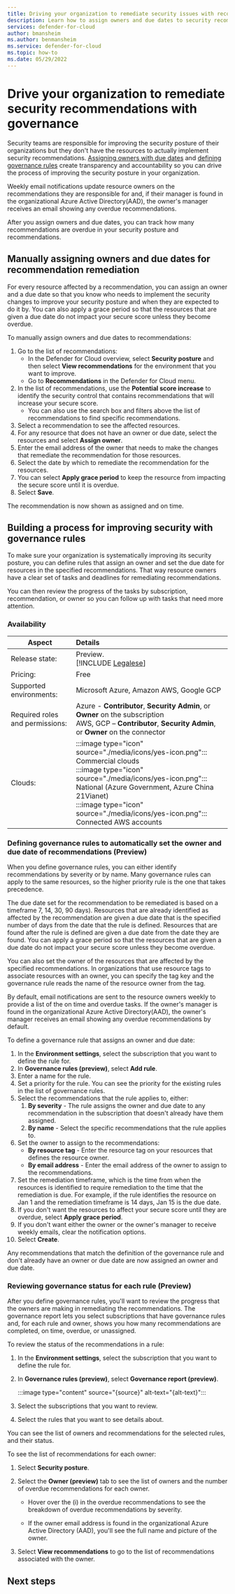 ```yaml
---
title: Driving your organization to remediate security issues with recommendation governance
description: Learn how to assign owners and due dates to security recommendations and create rules to automatically assign owners and due dates
services: defender-for-cloud
author: bmansheim
ms.author: benmansheim
ms.service: defender-for-cloud
ms.topic: how-to
ms.date: 05/29/2022
---
```

# Drive your organization to remediate security recommendations with governance

Security teams are responsible for improving the security posture of their organizations but they don't have the resources to actually implement security recommendations. [Assigning owners with due dates](#manually-assigning-owners-and-due-dates-for-recommendation-remediation) and [defining governance rules](#defining-governance-rules-to-automatically-set-the-owner-and-due-date-of-recommendations-preview) create transparency and accountability so you can drive the process of improving the security posture in your organization.

Weekly email notifications update resource owners on the recommendations they are responsible for and, if their manager is found in the organizational Azure Active Directory(AAD), the owner's manager receives an email showing any overdue recommendations.

After you assign owners and due dates, you can track how many recommendations are overdue in your security posture and recommendations.

## Manually assigning owners and due dates for recommendation remediation

For every resource affected by a recommendation, you can assign an owner and a due date so that you know who needs to implement the security changes to improve your security posture and when they are expected to do it by. You can also apply a grace period so that the resources that are given a due date do not impact your secure score unless they become overdue.

To manually assign owners and due dates to recommendations:

1. Go to the list of recommendations:
    - In the Defender for Cloud overview, select **Security posture** and then select **View recommendations** for the environment that you want to improve.
    - Go to **Recommendations** in the Defender for Cloud menu.
1. In the list of recommendations, use the **Potential score increase** to identify the security control that contains recommendations that will increase your secure score.
    - You can also use the search box and filters above the list of recommendations to find specific recommendations.
1. Select a recommendation to see the affected resources.
1. For any resource that does not have an owner or due date, select the resources and select **Assign owner**.
1. Enter the email address of the owner that needs to make the changes that remediate the recommendation for those resources.
1. Select the date by which to remediate the recommendation for the resources.
1. You can select **Apply grace period** to keep the resource from impacting the secure score until it is overdue.
1. Select **Save**.

The recommendation is now shown as assigned and on time.

## Building a process for improving security with governance rules

To make sure your organization is systematically improving its security posture, you can define rules that assign an owner and set the due date for resources in the specified recommendations. That way resource owners have a clear set of tasks and deadlines for remediating recommendations.

You can then review the progress of the tasks by subscription, recommendation, or owner so you can follow up with tasks that need more attention.

### Availability

|Aspect|Details|
|----|:----|
|Release state:|Preview.<br>[!INCLUDE [Legalese](../../includes/defender-for-cloud-preview-legal-text.md)]|
|Pricing:|Free|
|Supported environments:|Microsoft Azure, Amazon AWS, Google GCP|
|Required roles and permissions:|Azure - **Contributor**, **Security Admin**, or **Owner** on the subscription<br>AWS, GCP – **Contributor**, **Security Admin**, or **Owner** on the connector|
|Clouds:|:::image type="icon" source="./media/icons/yes-icon.png"::: Commercial clouds<br>:::image type="icon" source="./media/icons/yes-icon.png"::: National (Azure Government, Azure China 21Vianet)<br>:::image type="icon" source="./media/icons/yes-icon.png"::: Connected AWS accounts|

### Defining governance rules to automatically set the owner and due date of recommendations (Preview)

When you define governance rules, you can either identify recommendations by severity or by name. Many governance rules can apply to the same resources, so the higher priority rule is the one that takes precedence.

The due date set for the recommendation to be remediated is based on a timeframe 7, 14, 30, 90 days). Resources that are already identified as affected by the recommendation are given a due date that is the specified number of days from the date that the rule is defined. Resources that are found after the rule is defined are given a due date from the date they are found. You can apply a grace period so that the resources that are given a due date do not impact your secure score unless they become overdue.

You can also set the owner of the resources that are affected by the specified recommendations. In organizations that use resource tags to associate resources with an owner, you can specify the tag key and the governance rule reads the name of the resource owner from the tag.

By default, email notifications are sent to the resource owners weekly to provide a list of the on time and overdue tasks. If the owner's manager is found in the organizational Azure Active Directory(AAD), the owner's manager receives an email showing any overdue recommendations by default.

To define a governance rule that assigns an owner and due date:

1. In the **Environment settings**, select the subscription that you want to define the rule for.
1. In **Governance rules (preview)**, select **Add rule**.
1. Enter a name for the rule.
1. Set a priority for the rule. You can see the priority for the existing rules in the list of governance rules.
1. Select the recommendations that the rule applies to, either:
    1. **By severity** - The rule assigns the owner and due date to any recommendation in the subscription that doesn't already have them assigned.
    1. **By name** - Select the specific recommendations that the rule applies to.
1. Set the owner to assign to the recommendations:
    - **By resource tag** - Enter the resource tag on your resources that defines the resource owner.
    - **By email address** - Enter the email address of the owner to assign to the recommendations.
1. Set the remediation timeframe, which is the time from when the resources is identified to require remediation to the time that the remediation is due.
    For example, if the rule identifies the resource on Jan 1 and the remediation timeframe is 14 days, Jan 15 is the due date.
1. If you don't want the resources to affect your secure score until they are overdue, select **Apply grace period**.
1. If you don't want either the owner or the owner's manager to receive weekly emails, clear the notification options.
1. Select **Create**.

Any recommendations that match the definition of the governance rule and don't already have an owner or due date are now assigned an owner and due date.

### Reviewing governance status for each rule (Preview)

After you define governance rules, you'll want to review the progress that the owners are making in remediating the recommendations. The governance report lets you select subscriptions that have governance rules and, for each rule and owner, shows you how many recommendations are completed, on time, overdue, or unassigned.

To review the status of the recommendations in a rule:

1. In the **Environment settings**, select the subscription that you want to define the rule for.
1. In **Governance rules (preview)**, select **Governance report (preview)**.

    :::image type="content" source="{source}" alt-text="{alt-text}":::

1. Select the subscriptions that you want to review.
1. Select the rules that you want to see details about.

You can see the list of owners and recommendations for the selected rules, and their status.

To see the list of recommendations for each owner:

1. Select **Security posture**.
1. Select the **Owner (preview)** tab to see the list of owners and the number of overdue recommendations for each owner.

    - Hover over the (i) in the overdue recommendations to see the breakdown of overdue recommendations by severity.

    - If the owner email address is found in the organizational Azure Active Directory (AAD), you'll see the full name and picture of the owner.

1. Select **View recommendations** to go to the list of recommendations associated with the owner.

## Next steps
